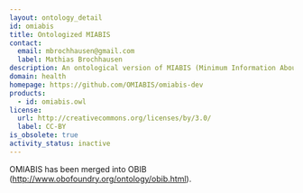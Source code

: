 ```yaml
---
layout: ontology_detail
id: omiabis
title: Ontologized MIABIS
contact:
  email: mbrochhausen@gmail.com
  label: Mathias Brochhausen
description: An ontological version of MIABIS (Minimum Information About BIobank data Sharing)
domain: health
homepage: https://github.com/OMIABIS/omiabis-dev
products:
  - id: omiabis.owl
license:
  url: http://creativecommons.org/licenses/by/3.0/
  label: CC-BY
is_obsolete: true
activity_status: inactive
---
```


OMIABIS has been merged into OBIB (http://www.obofoundry.org/ontology/obib.html).
